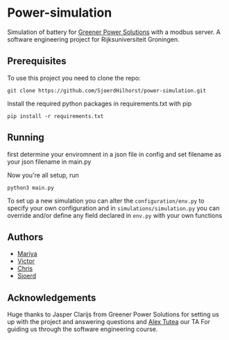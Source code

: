 # Power-simulation
Simulation of battery for [Greener Power Solutions](https://www.gogreener.eu/) with a modbus server.
A software engineering project for Rijksuniversiteit Groningen.

## Prerequisites
To use this project you need to clone the repo:
```
git clone https://github.com/SjoerdHilhorst/power-simulation.git
```

Install the required python packages in requirements.txt with pip

```pip install -r requirements.txt```


## Running
first determine your enviromnent in a json file in config
and set filename as your json filename in main.py 

Now you're all setup, run
```
python3 main.py
```
To set up a new simulation you can alter the ```configuration/env.py``` to specify your own configuration and in ```simulations/simulation.py``` you can override and/or define any field declared in ```env.py``` with your own functions

## Authors
* [Mariya](https://github.com/m-ariya)
* [Victor](https://github.com/vicimikul)
* [Chris](https://github.com/chrisw889)
* [Sjoerd](https://github.com/SjoerdHilhorst)

## Acknowledgements
Huge thanks to Jasper Clarijs from Greener Power Solutions for setting us up with the project and answering questions
and [Alex Tutea](https://github.com/alextutea) our TA For guiding us through the software engineering course.
